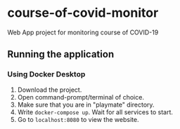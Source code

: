 # course-of-covid-monitor
Web App project for monitoring course of COVID-19 

## Running the application

### Using Docker Desktop

1. Download the project.
2. Open command-prompt/terminal of choice.
3. Make sure that you are in "playmate" directory.
4. Write `docker-compose up`. Wait for all services to start.
5. Go to `localhost:8080` to view the website.
